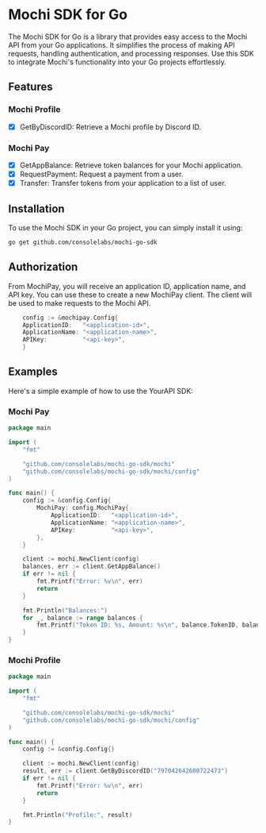 # Mochi SDK for Go

The Mochi SDK for Go is a library that provides easy access to the Mochi API from your Go applications. It simplifies the process of making API requests, handling authentication, and processing responses. Use this SDK to integrate Mochi's functionality into your Go projects effortlessly.

## Features

### Mochi Profile
- [x] GetByDiscordID: Retrieve a Mochi profile by Discord ID.

### Mochi Pay
- [x] GetAppBalance: Retrieve token balances for your Mochi application.
- [x] RequestPayment: Request a payment from a user.
- [x] Transfer: Transfer tokens from your application to a list of user.

## Installation

To use the Mochi SDK in your Go project, you can simply install it using:

```bash
go get github.com/consolelabs/mochi-go-sdk
```


## Authorization
From MochiPay, you will receive an application ID, application name, and API key. You can use these to create a new MochiPay client. The client will be used to make requests to the Mochi API.
```go
    config := &mochipay.Config{
	ApplicationID:   "<application-id>",
	ApplicationName: "<application-name>",
	APIKey:          "<api-key>",
    }
```

## Examples
Here's a simple example of how to use the YourAPI SDK:
### Mochi Pay
```go
package main

import (
	"fmt"

	"github.com/consolelabs/mochi-go-sdk/mochi"
	"github.com/consolelabs/mochi-go-sdk/mochi/config"
)

func main() {
	config := &config.Config{
		MochiPay: config.MochiPay{
			ApplicationID:   "<application-id>",
			ApplicationName: "<application-name>",
			APIKey:          "<api-key>",
		},
	}

	client := mochi.NewClient(config)
	balances, err := client.GetAppBalance()
	if err != nil {
		fmt.Printf("Error: %v\n", err)
		return
	}

	fmt.Println("Balances:")
	for _, balance := range balances {
		fmt.Printf("Token ID: %s, Amount: %s\n", balance.TokenID, balance.Amount)
	}
}


```

### Mochi Profile
```go
package main

import (
	"fmt"

	"github.com/consolelabs/mochi-go-sdk/mochi"
	"github.com/consolelabs/mochi-go-sdk/mochi/config"
)

func main() {
	config := &config.Config{}

	client := mochi.NewClient(config)
	result, err := client.GetByDiscordID("797042642600722473")
	if err != nil {
		fmt.Printf("Error: %v\n", err)
		return
	}

	fmt.Println("Profile:", result)
}


```